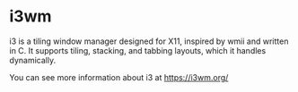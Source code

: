 # i3wm

i3 is a tiling window manager designed for X11, inspired by wmii and written in C. It supports tiling, stacking, and tabbing layouts, which it handles dynamically.

You can see more information about i3 at https://i3wm.org/
